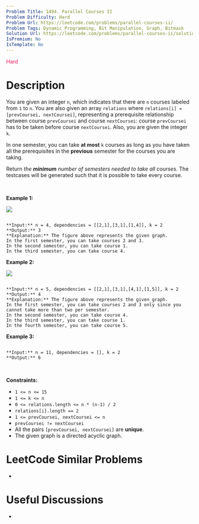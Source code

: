 ```yaml
---
Problem Title: 1494. Parallel Courses II
Problem Difficulty: Hard
Problem Url: https://leetcode.com/problems/parallel-courses-ii/
Problem Tags: Dynamic Programming, Bit Manipulation, Graph, Bitmask
Solution Url: https://leetcode.com/problems/parallel-courses-ii/solution/
IsPremium: No
IsTemplate: No
---
```


<span style="color: rgb(233, 30, 99);">Hard</span>

# Description

You are given an integer `n`, which indicates that there are `n` courses labeled from `1` to `n`. You are also given an array `relations` where `relations[i] = [prevCoursei, nextCoursei]`, representing a prerequisite relationship between course `prevCoursei` and course `nextCoursei`: course `prevCoursei` has to be taken before course `nextCoursei`. Also, you are given the integer `k`.


In one semester, you can take **at most** `k` courses as long as you have taken all the prerequisites in the **previous** semester for the courses you are taking.


Return *the **minimum** number of semesters needed to take all courses*. The testcases will be generated such that it is possible to take every course.


 


**Example 1:**


**![](https://assets.leetcode.com/uploads/2020/05/22/leetcode_parallel_courses_1.png)**



```

**Input:** n = 4, dependencies = [[2,1],[3,1],[1,4]], k = 2
**Output:** 3 
**Explanation:** The figure above represents the given graph.
In the first semester, you can take courses 2 and 3.
In the second semester, you can take course 1.
In the third semester, you can take course 4.

```

**Example 2:**


**![](https://assets.leetcode.com/uploads/2020/05/22/leetcode_parallel_courses_2.png)**



```

**Input:** n = 5, dependencies = [[2,1],[3,1],[4,1],[1,5]], k = 2
**Output:** 4 
**Explanation:** The figure above represents the given graph.
In the first semester, you can take courses 2 and 3 only since you cannot take more than two per semester.
In the second semester, you can take course 4.
In the third semester, you can take course 1.
In the fourth semester, you can take course 5.

```

**Example 3:**



```

**Input:** n = 11, dependencies = [], k = 2
**Output:** 6

```

 


**Constraints:**


* `1 <= n <= 15`
* `1 <= k <= n`
* `0 <= relations.length <= n * (n-1) / 2`
* `relations[i].length == 2`
* `1 <= prevCoursei, nextCoursei <= n`
* `prevCoursei != nextCoursei`
* All the pairs `[prevCoursei, nextCoursei]` are **unique**.
* The given graph is a directed acyclic graph.




# LeetCode Similar Problems

- []()

# Useful Discussions

- []()
